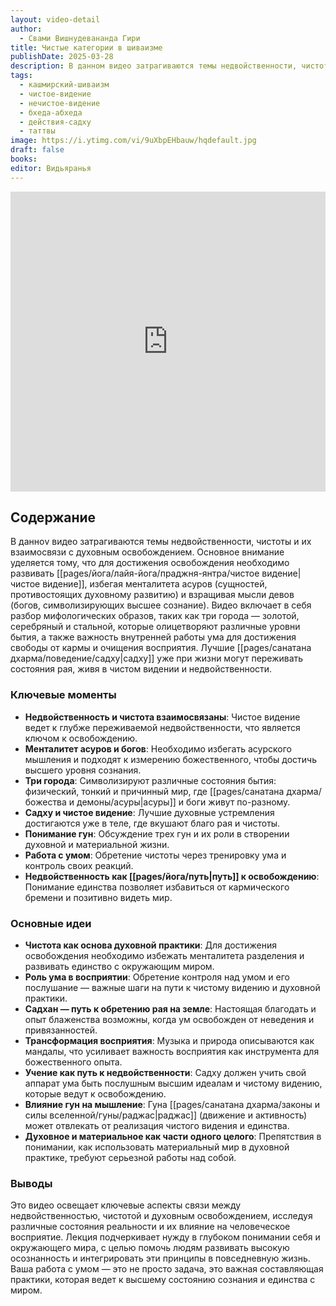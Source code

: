 ```yaml
---
layout: video-detail
author:
  - Свами Вишнудевананда Гири
title: Чистые категории в шиваизме
publishDate: 2025-03-28
description: В данном видео затрагиваются темы недвойственности, чистоты и их взаимосвязи с духовным освобождением. Основное внимание уделяется тому, что для достижения освобождения необходимо развивать чистое видение, избегая менталитета асуров и взращивая мысли девов
tags:
  - кашмирский-шиваизм
  - чистое-видение
  - нечистое-видение
  - бхеда-абхеда
  - действия-садху
  - таттвы
image: https://i.ytimg.com/vi/9uXbpEHbauw/hqdefault.jpg
draft: false
books: 
editor: Видьяранья
---
```


<iframe width="100%" height="480px" src="https://www.youtube.com/embed/9uXbpEHbauw" title="YouTube video player" frameborder="0" allow="accelerometer; autoplay; clipboard-write; encrypted-media; gyroscope; picture-in-picture; web-share" referrerpolicy="strict-origin-when-cross-origin" allowfullscreen></iframe>

## Содержание
В данноv видео затрагиваются темы недвойственности, чистоты и их взаимосвязи с духовным освобождением. Основное внимание уделяется тому, что для достижения освобождения необходимо развивать [[pages/йога/лайя-йога/праджня-янтра/чистое видение|чистое видение]], избегая менталитета асуров (сущностей, противостоящих духовному развитию) и взращивая мысли девов (богов, символизирующих высшее сознание). Видео включает в себя разбор мифологических образов, таких как три города — золотой, серебряный и стальной, которые олицетворяют различные уровни бытия, а также важность внутренней работы ума для достижения свободы от кармы и очищения восприятия. Лучшие [[pages/санатана дхарма/поведение/садху|садху]] уже при жизни могут переживать состояния рая, живя в чистом видении и недвойственности.

### Ключевые моменты
- **Недвойственность и чистота взаимосвязаны**: Чистое видение ведет к глубже переживаемой недвойственности, что является ключом к освобождению.
- **Менталитет асуров и богов**: Необходимо избегать асурского мышления и подходят к измерению божественного, чтобы достичь высшего уровня сознания.
- **Три города**: Символизируют различные состояния бытия: физический, тонкий и причинный мир, где [[pages/санатана дхарма/божества и демоны/асуры|асуры]] и боги живут по-разному.
- **Садху и чистое видение**: Лучшие духовные устремления достигаются уже в теле, где вкушают благо рая и чистоты.
- **Понимание гун**: Обсуждение трех гун и их роли в створении духовной и материальной жизни.
- **Работа с умом**: Обретение чистоты через тренировку ума и контроль своих реакций.
- **Недвойственность как [[pages/йога/путь|путь]] к освобождению**: Понимание единства позволяет избавиться от кармического бремени и позитивно видеть мир.

### Основные идеи
- **Чистота как основа духовной практики**: Для достижения освобождения необходимо избежать менталитета разделения и развивать единство с окружающим миром.
- **Роль ума в восприятии**: Обретение контроля над умом и его послушание — важные шаги на пути к чистому видению и духовной практики.
- **Садхан — путь к обретению рая на земле**: Настоящая благодать и опыт блаженства возможны, когда ум освобожден от неведения и привязанностей.
- **Трансформация восприятия**: Музыка и природа описываются как мандалы, что усиливает важность восприятия как инструмента для божественного опыта.
- **Учение как путь к недвойственности**: Садху должен учить свой аппарат ума быть послушным высшим идеалам и чистому видению, которые ведут к освобождению.
- **Влияние гун на мышление**: Гуна [[pages/санатана дхарма/законы и силы вселенной/гуны/раджас|раджас]] (движение и активность) может отвлекать от реализация чистого видения и единства.
- **Духовное и материальное как части одного целого**: Препятствия в понимании, как использовать материальный мир в духовной практике, требуют серьезной работы над собой.

### Выводы
Это видео освещает ключевые аспекты связи между недвойственностью, чистотой и духовным освобождением, исследуя различные состояния реальности и их влияние на человеческое восприятие. Лекция подчеркивает нужду в глубоком понимании себя и окружающего мира, с целью помочь людям развивать высокую осознанность и интегрировать эти принципы в повседневную жизнь. Ваша работа с умом — это не просто задача, это важная составляющая практики, которая ведет к высшему состоянию сознания и единства с миром.